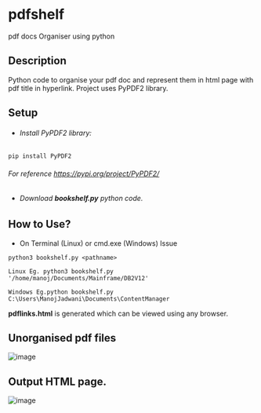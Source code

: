 # pdfshelf
pdf docs Organiser using python

## Description
Python code to organise your pdf doc and represent them in html page with pdf title in hyperlink.
Project uses PyPDF2 library.


## Setup

- ###### Install PyPDF2 library: 
``` 
pip install PyPDF2
```
###### For reference https://pypi.org/project/PyPDF2/

- ###### Download **bookshelf.py** python code.

## How to Use?
- On Terminal (Linux) or cmd.exe (Windows) Issue 
```
python3 bookshelf.py <pathname>
```
```
Linux Eg. python3 bookshelf.py '/home/manoj/Documents/Mainframe/DB2V12'
```
```
Windows Eg.python bookshelf.py C:\Users\ManojJadwani\Documents\ContentManager
```

**pdflinks.html** is generated which can be viewed using any browser.


## Unorganised pdf files

![image](https://user-images.githubusercontent.com/22093620/118864607-c538c200-b8fd-11eb-8e6d-12f27431b716.png)

## Output HTML page.

![image](https://user-images.githubusercontent.com/22093620/118864819-fa451480-b8fd-11eb-9504-548b26bb504f.png)







